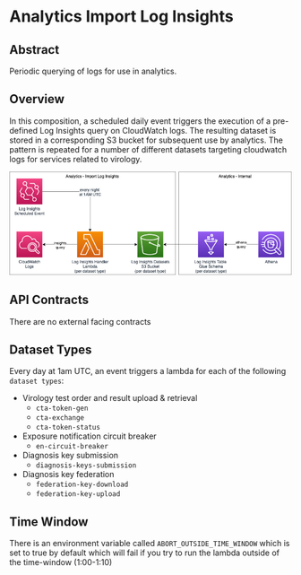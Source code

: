 # Analytics Import Log Insights 

## Abstract
Periodic querying of logs for use in analytics.

## Overview
In this composition, a scheduled daily event triggers the execution of a pre-defined Log Insights query on CloudWatch logs.  The resulting dataset is stored in a corresponding S3 bucket for subsequent use by analytics.
The pattern is repeated for a number of different datasets targeting  cloudwatch logs for services related to virology.

![Analytics Log Insights](diagrams/analytics-import-log-insights.png "Analytics Logs Overview")

## API Contracts
There are no external facing contracts

## Dataset Types
Every day at 1am UTC, an event triggers a lambda for each of the following `dataset types`:

* Virology test order and result upload & retrieval
    * `cta-token-gen`
    * `cta-exchange`
    * `cta-token-status`
* Exposure notification circuit breaker
   * `en-circuit-breaker`
* Diagnosis key submission
    * `diagnosis-keys-submission`
* Diagnosis key federation 
  * `federation-key-download`
  * `federation-key-upload`

## Time Window
There is an environment variable called `ABORT_OUTSIDE_TIME_WINDOW` which is set to true by default which will fail if you try to run the lambda outside of the time-window (1:00-1:10)

